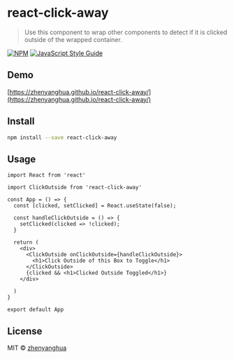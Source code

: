 # react-click-away

> Use this component to wrap other components to detect if it is clicked outside of the wrapped container.

[![NPM](https://img.shields.io/npm/v/react-click-away.svg)](https://www.npmjs.com/package/react-click-away) [![JavaScript Style Guide](https://img.shields.io/badge/code_style-standard-brightgreen.svg)](https://standardjs.com)

## Demo

[https://zhenyanghua.github.io/react-click-away/](https://zhenyanghua.github.io/react-click-away/)

## Install

```bash
npm install --save react-click-away
```

## Usage

```tsx
import React from 'react'

import ClickOutside from 'react-click-away'

const App = () => {
  const [clicked, setClicked] = React.useState(false);

  const handleClickOutside = () => {
    setClicked(clicked => !clicked);
  }

  return (
    <div>
      <ClickOutside onClickOutside={handleClickOutside}>
        <h1>Click Outside of this Box to Toggle</h1>
      </ClickOutside>
      {clicked && <h1>Clicked Outside Toggled</h1>}
    </div>

  )
}

export default App
```

## License

MIT © [zhenyanghua](https://github.com/zhenyanghua)
